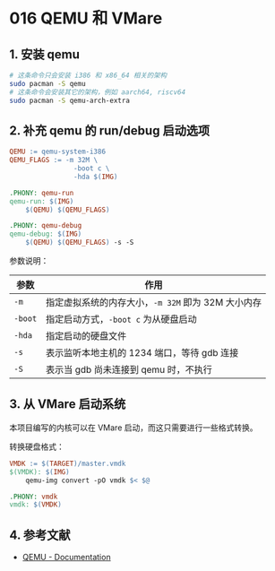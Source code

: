 # 016 QEMU 和 VMare

## 1. 安装 qemu

```bash
# 这条命令只会安装 i386 和 x86_64 相关的架构
sudo pacman -S qemu
# 这条命令会安装其它的架构，例如 aarch64, riscv64
sudo pacman -S qemu-arch-extra
```

## 2. 补充 qemu 的 run/debug 启动选项

```makefile
QEMU := qemu-system-i386
QEMU_FLAGS := -m 32M \
				-boot c \
				-hda $(IMG)

.PHONY: qemu-run
qemu-run: $(IMG)
	$(QEMU) $(QEMU_FLAGS)

.PHONY: qemu-debug
qemu-debug: $(IMG)
	$(QEMU) $(QEMU_FLAGS) -s -S
```

参数说明：

| 参数 | 作用 |
| --- | ---- |
| `-m`  | 指定虚拟系统的内存大小，`-m 32M` 即为 32M 大小内存 |
| `-boot` | 指定启动方式，`-boot c` 为从硬盘启动 |
| `-hda` | 指定启动的硬盘文件 |
| `-s` | 表示监听本地主机的 1234 端口，等待 gdb 连接 |
| `-S` | 表示当 gdb 尚未连接到 qemu 时，不执行 |

## 3. 从 VMare 启动系统

本项目编写的内核可以在 VMare 启动，而这只需要进行一些格式转换。

转换硬盘格式：

```makefile
VMDK := $(TARGET)/master.vmdk
$(VMDK): $(IMG)
	qemu-img convert -pO vmdk $< $@

.PHONY: vmdk
vmdk: $(VMDK)
```

## 4. 参考文献

- [QEMU - Documentation](https://www.qemu.org/docs/master/)